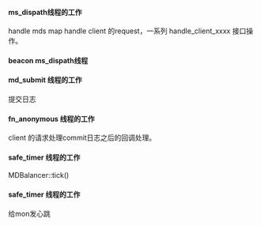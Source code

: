 #### ms_dispath线程的工作

handle mds map 
handle client 的request，一系列 handle_client_xxxx 接口操作。

#### beacon ms_dispath线程

#### md_submit 线程的工作

提交日志

#### fn_anonymous 线程的工作

client 的请求处理commit日志之后的回调处理。


#### safe_timer 线程的工作

MDBalancer::tick()

#### safe_timer 线程的工作

给mon发心跳
